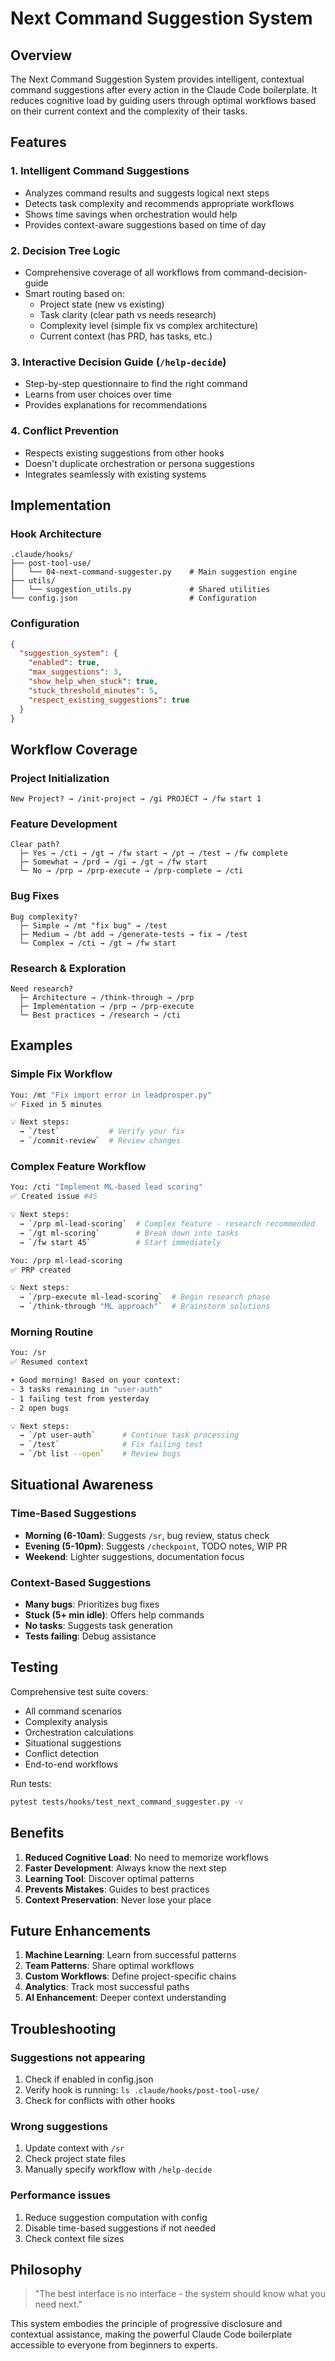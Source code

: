# Next Command Suggestion System

## Overview

The Next Command Suggestion System provides intelligent, contextual command suggestions after every action in the Claude Code boilerplate. It reduces cognitive load by guiding users through optimal workflows based on their current context and the complexity of their tasks.

## Features

### 1. Intelligent Command Suggestions
- Analyzes command results and suggests logical next steps
- Detects task complexity and recommends appropriate workflows
- Shows time savings when orchestration would help
- Provides context-aware suggestions based on time of day

### 2. Decision Tree Logic
- Comprehensive coverage of all workflows from command-decision-guide
- Smart routing based on:
  - Project state (new vs existing)
  - Task clarity (clear path vs needs research)
  - Complexity level (simple fix vs complex architecture)
  - Current context (has PRD, has tasks, etc.)

### 3. Interactive Decision Guide (`/help-decide`)
- Step-by-step questionnaire to find the right command
- Learns from user choices over time
- Provides explanations for recommendations

### 4. Conflict Prevention
- Respects existing suggestions from other hooks
- Doesn't duplicate orchestration or persona suggestions
- Integrates seamlessly with existing systems

## Implementation

### Hook Architecture
```
.claude/hooks/
├── post-tool-use/
│   └── 04-next-command-suggester.py    # Main suggestion engine
├── utils/
│   └── suggestion_utils.py             # Shared utilities
└── config.json                         # Configuration
```

### Configuration
```json
{
  "suggestion_system": {
    "enabled": true,
    "max_suggestions": 3,
    "show_help_when_stuck": true,
    "stuck_threshold_minutes": 5,
    "respect_existing_suggestions": true
  }
}
```

## Workflow Coverage

### Project Initialization
```
New Project? → /init-project → /gi PROJECT → /fw start 1
```

### Feature Development
```
Clear path? 
  ├─ Yes → /cti → /gt → /fw start → /pt → /test → /fw complete
  ├─ Somewhat → /prd → /gi → /gt → /fw start
  └─ No → /prp → /prp-execute → /prp-complete → /cti
```

### Bug Fixes
```
Bug complexity?
  ├─ Simple → /mt "fix bug" → /test
  ├─ Medium → /bt add → /generate-tests → fix → /test
  └─ Complex → /cti → /gt → /fw start
```

### Research & Exploration
```
Need research?
  ├─ Architecture → /think-through → /prp
  ├─ Implementation → /prp → /prp-execute
  └─ Best practices → /research → /cti
```

## Examples

### Simple Fix Workflow
```bash
You: /mt "Fix import error in leadprosper.py"
✅ Fixed in 5 minutes

💡 Next steps:
  → `/test`           # Verify your fix
  → `/commit-review`  # Review changes
```

### Complex Feature Workflow
```bash
You: /cti "Implement ML-based lead scoring"
✅ Created issue #45

💡 Next steps:
  → `/prp ml-lead-scoring`  # Complex feature - research recommended
  → `/gt ml-scoring`        # Break down into tasks
  → `/fw start 45`          # Start immediately

You: /prp ml-lead-scoring
✅ PRP created

💡 Next steps:
  → `/prp-execute ml-lead-scoring`  # Begin research phase
  → `/think-through "ML approach"`  # Brainstorm solutions
```

### Morning Routine
```bash
You: /sr
✅ Resumed context

☀️ Good morning! Based on your context:
- 3 tasks remaining in "user-auth"
- 1 failing test from yesterday
- 2 open bugs

💡 Next steps:
  → `/pt user-auth`      # Continue task processing
  → `/test`              # Fix failing test
  → `/bt list --open`    # Review bugs
```

## Situational Awareness

### Time-Based Suggestions
- **Morning (6-10am)**: Suggests `/sr`, bug review, status check
- **Evening (5-10pm)**: Suggests `/checkpoint`, TODO notes, WIP PR
- **Weekend**: Lighter suggestions, documentation focus

### Context-Based Suggestions
- **Many bugs**: Prioritizes bug fixes
- **Stuck (5+ min idle)**: Offers help commands
- **No tasks**: Suggests task generation
- **Tests failing**: Debug assistance

## Testing

Comprehensive test suite covers:
- All command scenarios
- Complexity analysis
- Orchestration calculations
- Situational suggestions
- Conflict detection
- End-to-end workflows

Run tests:
```bash
pytest tests/hooks/test_next_command_suggester.py -v
```

## Benefits

1. **Reduced Cognitive Load**: No need to memorize workflows
2. **Faster Development**: Always know the next step
3. **Learning Tool**: Discover optimal patterns
4. **Prevents Mistakes**: Guides to best practices
5. **Context Preservation**: Never lose your place

## Future Enhancements

1. **Machine Learning**: Learn from successful patterns
2. **Team Patterns**: Share optimal workflows
3. **Custom Workflows**: Define project-specific chains
4. **Analytics**: Track most successful paths
5. **AI Enhancement**: Deeper context understanding

## Troubleshooting

### Suggestions not appearing
1. Check if enabled in config.json
2. Verify hook is running: `ls .claude/hooks/post-tool-use/`
3. Check for conflicts with other hooks

### Wrong suggestions
1. Update context with `/sr`
2. Check project state files
3. Manually specify workflow with `/help-decide`

### Performance issues
1. Reduce suggestion computation with config
2. Disable time-based suggestions if not needed
3. Check context file sizes

## Philosophy

> "The best interface is no interface - the system should know what you need next."

This system embodies the principle of progressive disclosure and contextual assistance, making the powerful Claude Code boilerplate accessible to everyone from beginners to experts.
